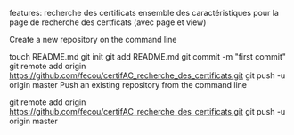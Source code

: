 features: recherche des certificats
ensemble des caractéristiques pour la page de recherche des certficats (avec page et view)

Create a new repository on the command line

touch README.md
git init
git add README.md
git commit -m "first commit"
git remote add origin https://github.com/fecou/certifAC_recherche_des_certificats.git
git push -u origin master
Push an existing repository from the command line

git remote add origin https://github.com/fecou/certifAC_recherche_des_certificats.git
git push -u origin master
